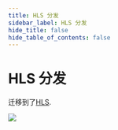 ```yaml
---
title: HLS 分发
sidebar_label: HLS 分发
hide_title: false
hide_table_of_contents: false
---
```


# HLS 分发

迁移到了[HLS](./hls.md).

![](https://ossrs.net/gif/v1/sls.gif?site=ossrs.net&path=/lts/doc/zh/v7/delivery-hls)


